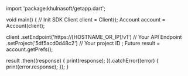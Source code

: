 import 'package:khulnasoft/getapp.dart';

void main() { // Init SDK
  Client client = Client();
  Account account = Account(client);

  client
    .setEndpoint('https://[HOSTNAME_OR_IP]/v1') // Your API Endpoint
    .setProject('5df5acd0d48c2') // Your project ID
  ;
  Future result = account.getPrefs();

  result
    .then((response) {
      print(response);
    }).catchError((error) {
      print(error.response);
  });
}
